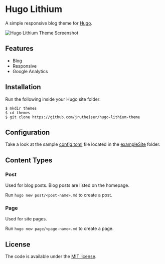 # Hugo Lithium

A simple responsive blog theme for [Hugo](https://gohugo.io/).

![Hugo Lithium Theme Screenshot](https://raw.githubusercontent.com/jrutheiser/hugo-lithium-theme/master/images/screenshot.png)

## Features

- Blog
- Responsive
- Google Analytics

## Installation

Run the following inside your Hugo site folder:

```
$ mkdir themes
$ cd themes
$ git clone https://github.com/jrutheiser/hugo-lithium-theme
```

## Configuration

Take a look at the sample [config.toml](https://github.com/jrutheiser/hugo-lithium-theme/blob/master/exampleSite/config.toml)
file located in the [exampleSite](https://github.com/jrutheiser/hugo-lithium-theme/blob/master/exampleSite) folder.

## Content Types

### Post

Used for blog posts. Blog posts are listed on the homepage.

Run `hugo new post/<post-name>.md` to create a post.

### Page

Used for site pages.

Run `hugo new page/<page-name>.md` to create a page.

## License

The code is available under the [MIT license](https://github.com/jrutheiser/hugo-lithium-theme/blob/master/LICENSE.md).


